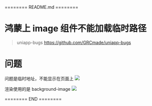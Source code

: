======== README.md ========

# 鸿蒙上 image 组件不能加载临时路径
> uniapp-bugs https://github.com/GRCmade/uniapp-bugs

# 问题

问题是临时地址，不能显示在页面上
![](https://yuhepicgo.oss-cn-beijing.aliyuncs.com/undefined20250214110652697.png)

渲染使用的是 background-image
![](https://yuhepicgo.oss-cn-beijing.aliyuncs.com/undefined20250214113402956.png)

======== END ========